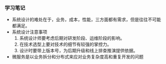 ### 学习笔记
* 系统设计的难处在于，业务，成本，性能，三方面都有需求，但是往往不可能都满足。
* 系统设计注意事项
    1. 系统设计师要考虑后期对研发阶段、运维阶段的影响。
    2. 在技术选型上要对技术的细节有较强的掌控力。
    3. 设计时要带上版本号，为后期升级和线上排查推演提供依据。
* 微服务是以业务拆分和分布式来应对业务复杂度高和重复开发的问题